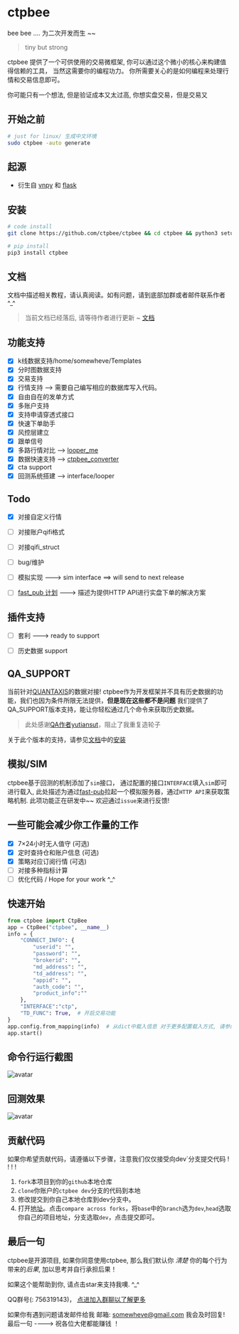 # ctpbee 
bee bee .... 为二次开发而生 ~~ 

>  tiny but strong

ctpbee 提供了一个可供使用的交易微框架, 你可以通过这个微小的核心来构建值得信赖的工具， 
当然这需要你的编程功力。 你所需要关心的是如何编程来处理行情和交易信息即可。

你可能只有一个想法, 但是验证成本又太过高, 你想实盘交易，但是交易又

## 开始之前 
```bash
# just for linux/ 生成中文环境
sudo ctpbee -auto generate
```
## 起源

- 衍生自 [vnpy](https://github.com/vnpy/vnpy) 和 [flask](https://github.com/pallets/flask)  

## 安装 
```bash
# code install 
git clone https://github.com/ctpbee/ctpbee && cd ctpbee && python3 setup.py install  

# pip install
pip3 install ctpbee
```

## 文档
文档中描述相关教程，请认真阅读。如有问题，请到底部加群或者邮件联系作者 ^_^  
> 当前文档已经落后, 请等待作者进行更新 ~
[文档](http://docs.ctpbee.com)

    
## 功能支持

- [x] k线数据支持/home/somewheve/Templates
- [x] 分时图数据支持
- [x] 交易支持
- [x] 行情支持 --> 需要自己编写相应的数据库写入代码。
- [x] 自由自在的发单方式
- [x] 多账户支持
- [x] 支持申请穿透式接口
- [x] 快速下单助手
- [x] 风控层建立
- [x] 跟单信号
- [x] 多路行情对比 --> [looper_me](https://github.com/ctpbee/looper_me)
- [x] 数据快速支持 --> [ctpbee_converter](https://github.com/ctpbee/data_converter)
- [x] cta support 
- [x] 回测系统搭建  --> interface/looper

## Todo
- [x] 对接自定义行情 
- [ ] 对接账户qifi格式
- [ ] 对接qifi_struct
- [ ] bug/维护
- [ ] 模拟实现 ---> sim interface ==> will send to next release
- [ ] [fast_pub 计划](https://github.com/ctpbee/fast-pub) ---> 描述为提供HTTP API进行实盘下单的解决方案


## 插件支持

- [ ] 套利 ---> ready to support
- [ ] 历史数据 support 


## QA_SUPPORT
当前针对[QUANTAXIS](http://github.com/QUANTAXIS/QUANTAXIS)的数据对接!
ctpbee作为开发框架并不具有历史数据的功能，我们也因为条件所限无法提供，**但是现在这些都不是问题**
我们提供了QA_SUPPORT版本支持，能让你轻松通过几个命令来获取历史数据。
> 此处感谢[QA作者yutiansut](https://github.com/yutiansut)，阻止了我重复造轮子

关于此个版本的支持，请参见[文档](https://docs.ctpbee.com/)中的[安装](https://docs.ctpbee.com/install)

## 模拟/SIM
ctpbee基于回测的机制添加了`sim`接口， 通过配置的接口`INTERFACE`填入`sim`即可进行载入,
此处描述为通过[fast-pub](https://github.com/ctpbee/fast-pub)拉起一个模拟服务器，通过`HTTP API`来获取策略机制. 此项功能正在研发中~~ 欢迎通过`issue`来进行反馈!


## 一些可能会减少你工作量的工作
- [x] 7×24小时无人值守 (可选)
- [x] 定时查持仓和账户信息  (可选)
- [x] 策略对应订阅行情 (可选)
- [ ] 对接多种指标计算                     
- [ ] 优化代码  / Hope for your work ^_^

## 快速开始 
```python
from ctpbee import CtpBee
app = CtpBee("ctpbee", __name__) 
info = {
    "CONNECT_INFO": {
        "userid": "",
        "password": "",
        "brokerid": "",
        "md_address": "",
        "td_address": "",
        "appid": "",
        "auth_code": "",
        "product_info":""
    },
    "INTERFACE":"ctp",
    "TD_FUNC": True,  # 开启交易功能 
}
app.config.from_mapping(info)  # 从dict中载入信息 对于更多配置载入方式, 请参阅文档或者阅读代码
app.start() 
```

## 命令行运行截图 
![avatar](source/运行.png)

## 回测效果 
![avatar](source/回测.png)

## 贡献代码
如果你希望贡献代码，请遵循以下步骤，注意我们仅仅接受向dev`分支提交代码 ! ! ! ! 

1. `fork`本项目到你的`github`本地仓库
2. `clone`你账户的`ctpbee dev`分支的代码到本地
3. 修改提交到你自己本地仓库到dev分支中。
4. 打开[地址](https://github.com/ctpbee/ctpbee/compare/dev?expand=1)。点击`compare across forks`，将`base`中的`branch`选为`dev`,`head`选取你自己的项目地址，分支选取`dev`，点击提交即可。


## 最后一句 
ctpbee是开源项目, 如果你同意使用ctpbee, 那么我们默认你 *清楚* 你的每个行为带来的*后果*, 加以思考并自行承担后果！

如果这个能帮助到你, 请点击star来支持我噢. ^_^  

QQ群号(: 756319143)， [点进加入群聊以了解更多](https://jq.qq.com/?_wv=1027&k=5xWbIq3)

如果你有遇到问题请发邮件给我 邮箱: somewheve@gmail.com 我会及时回复! 
最后一句 ----> 祝各位大佬都能赚钱 ！



